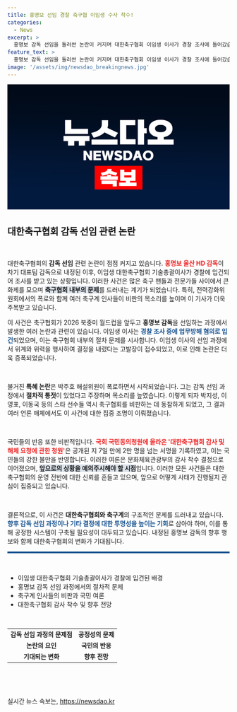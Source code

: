 ```yaml
---
title: 홍명보 선임 경찰 축구협 이임생 수사 착수!
categories:
  - News
excerpt: >
  홍명보 감독 선임을 둘러싼 논란이 커지며 대한축구협회 이임생 이사가 경찰 조사에 들어갔습니다. 특혜 논란과 함께 스타 선수들의 비판까지 이어지는 상황! 국민청원에 2만명 이상이 참여하며 압박이 증가하고 있습니다.
feature_text: >
  홍명보 감독 선임을 둘러싼 논란이 커지며 대한축구협회 이임생 이사가 경찰 조사에 들어갔습니다. 특혜 논란과 함께 스타 선수들의 비판까지 이어지는 상황! 국민청원에 2만명 이상이 참여하며 압박이 증가하고 있습니다.
image: '/assets/img/newsdao_breakingnews.jpg'
---
```


<p><img src="/assets/img/newsdao_breakingnews.jpg" alt="cryptoinkorea 속보" /></p>

<h2 data-ke-size="size26">대한축구협회 감독 선임 관련 논란</h2>

<p data-ke-size="size16">&nbsp;</p>

<p>대한축구협회의 <b>감독 선임</b> 관련 논란이 점점 커지고 있습니다. <b><span style="color: #ee2323;">홍명보 울산 HD 감독</span></b>이 차기 대표팀 감독으로 내정된 이후, 이임생 대한축구협회 기술총괄이사가 경찰에 입건되어 조사를 받고 있는 상황입니다. 이러한 사건은 많은 축구 팬들과 전문가들 사이에서 큰 화제를 모으며 <b><span style="background-color: #21538527;">축구협회 내부의 문제</span></b>를 드러내는 계기가 되었습니다. 특히, 전력강화위원회에서의 폭로와 함께 여러 축구계 인사들이 비판의 목소리를 높이며 이 기사가 더욱 주목받고 있습니다. </p>

<p>이 사건은 축구협회가 2026 북중미 월드컵을 앞두고 <b>홍명보 감독</b>을 선임하는 과정에서 발생한 여러 논란과 관련이 있습니다. 이임생 이사는 <b><span style="color: #1a5490;">경찰 조사 중에 업무방해 혐의로 입건</span></b>되었으며, 이는 축구협회 내부의 절차 문제를 시사합니다. 이임생 이사의 선임 과정에서 위계와 위력을 행사하여 결정을 내렸다는 고발장이 접수되었고, 이로 인해 논란은 더욱 증폭되었습니다.</p>

<p data-ke-size="size16">&nbsp;</p>

<p data-ke-size="size16">불거진 <b>특혜 논란</b>은 박주호 해설위원이 폭로하면서 시작되었습니다. 그는 감독 선임 과정에서 <b>절차적 통젓</b>이 있었다고 주장하며 목소리를 높였습니다. 이렇게 되자 박지성, 이영표, 이동국 등의 스타 선수들 역시 축구협회를 비판하는 데 동참하게 되었고, 그 결과 여러 언론 매체에서도 이 사건에 대한 집중 조명이 이뤄졌습니다.</p>

<p data-ke-size="size16">&nbsp;</p>

<p data-ke-size="size16">국민들의 반응 또한 비판적입니다. <b><span style="color: #ee2323;">국회 국민동의청원에 올라온 '대한축구협회 감사 및 해체 요청에 관한 청원'</span></b>은 공개된 지 7일 만에 2만 명을 넘는 서명을 기록하였고, 이는 국민들의 강한 불만을 반영합니다. 이러한 여론은 문화체육관광부의 감사 착수 결정으로 이어졌으며, <b><span style="background-color: #21538527;">앞으로의 상황을 예의주시해야 할 시점</span></b>입니다. 이러한 모든 사건들은 대한축구협회의 운영 전반에 대한 신뢰를 흔들고 있으며, 앞으로 어떻게 사태가 진행될지 관심이 집중되고 있습니다.</p>

<p data-ke-size="size16">&nbsp;</p>

<p data-ke-size="size16">결론적으로, 이 사건은 <b>대한축구협회와 축구계</b>의 구조적인 문제를 드러내고 있습니다. <b><span style="color: #1a5490;">향후 감독 선임 과정이나 기타 결정에 대한 투명성을 높이는 기회</span></b>로 삼아야 하며, 이를 통해 공정한 시스템이 구축될 필요성이 대두되고 있습니다. 내정된 홍명보 감독의 향후 행보와 함께 대한축구협회의 변화가 기대됩니다.</p> 

<hr style="height: 4px; border: none; background-color: #1a5490;"/>

<p data-ke-size="size16">&nbsp;</p>

<ul>
    <li>이임생 대한축구협회 기술총괄이사가 경찰에 입건된 배경</li>
    <li>홍명보 감독 선임 과정에서의 절차적 문제</li>
    <li>축구계 인사들의 비판과 국민 여론</li>
    <li>대한축구협회 감사 착수 및 향후 전망</li>
</ul>

<p data-ke-size="size16">&nbsp;</p>

<table style="width: 100%; border-collapse: collapse;">
    <tr>
        <td style="text-align: center; height: 17px;"><b>감독 선임 과정의 문제점</b></td>
        <td style="text-align: center; height: 17px;"><b>공정성의 문제</b></td>
    </tr>
    <tr>
        <td style="text-align: center; height: 17px;"><b>논란의 요인</b></td>
        <td style="text-align: center; height: 17px;"><b>국민의 반응</b></td>
    </tr>
    <tr>
        <td style="text-align: center; height: 17px;"><b>기대되는 변화</b></td>
        <td style="text-align: center; height: 17px;"><b>향후 전망</b></td>
    </tr>
</table>

<p data-ke-size="size16">&nbsp;</p> 

<p data-ke-size="size16">&nbsp;</p>
실시간 뉴스 속보는, <a href="https://newsdao.kr" rel="dofollow">https://newsdao.kr</a>


